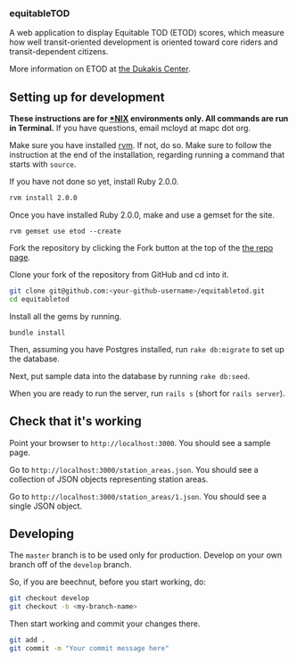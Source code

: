 ### equitableTOD

A web application to display Equitable TOD (ETOD) scores, which measure how well transit-oriented development is oriented toward core riders and transit-dependent citizens.

More information on ETOD at [the Dukakis Center][pdf].

[pdf]: http://www.northeastern.edu/dukakiscenter/wp-content/uploads/2013/10/A-Rating-System-for-Equitable-TOD-RailVolution-2013.pdf



## Setting up for development

__These instructions are for [*NIX][nix] environments only. All commands are run in Terminal.__ If you have questions, email mcloyd at mapc dot org.

Make sure you have installed [rvm][rvm]. If not, do so. Make sure to follow the instruction at the end of the installation, regarding running a command that starts with `source`.

If you have not done so yet, install Ruby 2.0.0.

```sh
rvm install 2.0.0
```

Once you have installed Ruby 2.0.0, make and use a gemset for the site.

```
rvm gemset use etod --create
```

Fork the repository by clicking the Fork button at the top of the [the repo page](https://github.com/MAPC/equitabletod).

Clone your fork of the repository from GitHub and cd into it.

```sh
git clone git@github.com:<your-github-username>/equitabletod.git
cd equitabletod
```

Install all the gems by running.

```
bundle install
```

Then, assuming you have Postgres installed, run `rake db:migrate` to set up the database.

Next, put sample data into the database by running `rake db:seed`.

When you are ready to run the server, run `rails s` (short for `rails server`).



## Check that it's working

Point your browser to `http://localhost:3000`. You should see a sample page.

Go to `http://localhost:3000/station_areas.json`. You should see a collection of JSON objects representing station areas.

Go to `http://localhost:3000/station_areas/1.json`. You should see a single JSON object.



## Developing

The `master` branch is to be used only for production. Develop on your own branch off of the `develop` branch.

So, if you are beechnut, before you start working, do:

```sh
git checkout develop
git checkout -b <my-branch-name>
```

Then start working and commit your changes there.

```sh
git add .
git commit -m "Your commit message here"
```

[nix]: http://en.wikipedia.org/wiki/Unix-like
[rvm]: http://rvm.io/rvm/install